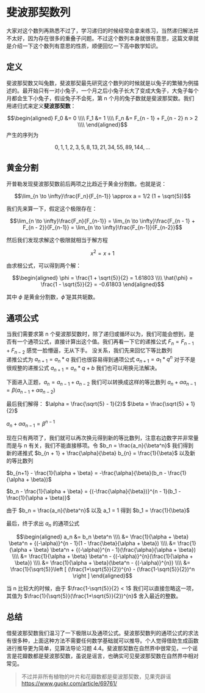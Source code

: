# 斐波那契数列

大家对这个数列再熟悉不过了，学习递归的时候经常会拿来练习，当然递归解法并不太好，因为存在很多的重叠子问题。不过这个数列本身就很有意思，这篇文章就是介绍一下这个数列有意思的性质，顺便回忆一下高中数学知识。

## 定义
斐波那契数又叫兔数，斐波那契最先研究这个数列的时候就是以兔子的繁殖为例描述的。最开始只有一对小兔子，一个月之后小兔子长大了变成大兔子，大兔子每个月都会生下小兔子，假设兔子不会死，第 n 个月的兔子数就是斐波那契数。我们用递归式来定义**斐波那契数**：

$$\begin{aligned}
F_0 &= 0 \\\\
F_1 &= 1 \\\\
F_n &= F_{n - 1} + F_{n - 2}    n > 2 \\\\
\end{aligned}$$
产生的序列为

$$0, 1, 1, 2, 3, 5, 8, 13, 21, 34, 55, 89, 144, ...$$


## 黄金分割
开普勒发现斐波那契数前后两项之比趋近于黄金分割数。也就是说：

$$\lim_{n \to \infty}\frac{F_n}{F_{n-1}} \approx a = 1/2 (1 + \sqrt{5})$$

我们先来算一下，假定这个极限存在：

$$\lim_{n \to \infty}\frac{F_n}{F_{n-1}} = \lim_{n \to \infty}\frac{F_{n - 1} + F_{n - 2}}{F_{n-1}} = \lim_{n \to \infty}\frac{F_{n-1}}{F_{n-2}}$$

然后我们发现求解这个极限就相当于解方程

$$x^2 = x + 1$$

由求根公式，可以得到两个解：

$$\begin{aligned}
\phi = \frac{1 + \sqrt{5}}{2} = 1.61803 \\\\
\hat{\phi} = \frac{1 - \sqrt{5}}{2} = -0.61803
\end{aligned}$$

其中 $\phi$ 是黄金分割数，$\hat{\phi}$ 是其共轭数。

## 通项公式
当我们需要求第 n 个斐波那契数时，除了递归或循环以为，我们可能会想到，是否有一个通项公式，直接计算出这个值。我们再看一下它的递推公式 $F_n = F_{n - 1} + F_{n - 2}$ 感觉一脸懵逼，无从下手。
没关系，我们先来回忆下等比数列    
递推公式为 $a_{n + 1} = a_{n} * q$  我们也很容易得到通项公式 $a_{n + 1} = a_1 * q^n$
对于不是很规整的递推公式 $a_{n + 1} = a_{n} * q + b$ 我们也可以用换元法解决。

下面进入正题，$a_n = a_{n - 1} + a_{n - 2}$ 我们可以转换成这样的等比数列
$a_n + \alpha a_{n - 1} = \beta(a_{n - 1} + \alpha a_{n - 2})$

最后我们解得： $\alpha = \frac{\sqrt{5} - 1}{2}$ $\beta = \frac{\sqrt{5} + 1}{2}$

$a_n + \alpha a_{n - 1} = \beta^{n - 1}$

现在只有两项了，我们就可以再次换元得到新的等比数列，注意右边数字并非常量而是与 n 有关，我们不能直接移项。令 $b_n = \frac{a_n}{\beta^n}$ 我们得到新的递推式 $b_{n + 1} + \frac{\alpha}{\beta} b_{n} = \frac{1}{\beta}$ 以及新的等比数列

$b_{n+1} - \frac{1}{\alpha + \beta} = -\frac{\alpha}{\beta}(b_n - \frac{1}{\alpha + \beta})$

$b_n - \frac{1}{\alpha + \beta} = {(-\frac{\alpha}{\beta})}^{n - 1}(b_1  - \frac{1}{\alpha + \beta)}$

由于 $b_n = \frac{a_n}{\beta^n}$ 以及 a_1 = 1 得到 $b_1 = \frac{1}{\beta}$

最后，终于求出 $a_n$ 的通项公式

$$\begin{aligned}
a_n &= b_n \beta^n \\\\
    &= \frac{1}{\alpha + \beta} \beta^n + {(-\alpha)}^{n - 1}(1 - \frac{\beta}{\alpha + \beta}) \\\\
    &= \frac{1}{\alpha + \beta} \beta^n + {(-\alpha)}^{n - 1}(\frac{\alpha}{\alpha + \beta}) \\\\
    &= \frac{1}{\alpha + \beta} \beta^n - {(-\alpha)}^{n}(\frac{1}{\alpha + \beta}) \\\\
    &= \frac{1}{\alpha + \beta}(\beta^n - {(-\alpha)}^{n}) \\\\
    &=  \frac{1}{\sqrt{5}}\left [ (\frac{1+\sqrt{5}}{2})^{n} - (\frac{1-\sqrt{5}}{2})^n  \right ]
\end{aligned}$$

当 n 比较大的时候，由于 $\frac{1-\sqrt{5}}{2} < 1$ 我们可以直接忽略这一项，其值为 $\frac{1}{\sqrt{5}}(\frac{1+\sqrt{5}}{2})^{n}$ 舍入最近的整数。

## 总结

借斐波那契数我们温习了一下极限以及通项公式。斐波那契数列的通项公式的求法有很多种，上面这种方法不需要任何数学基础就可以推导。个人觉得借助生成函数进行推导更为简单，见算法导论习题 4.4。斐波那契数在自然界中很常见，一个谣言是花瓣数都是斐波那契数，虽说是谣言，也确实可见斐波那契数在自然界中相对常见。
> 不过并非所有植物的叶片和花瓣数都是斐波那契数，见果壳辟谣 https://www.guokr.com/article/69761/

